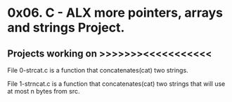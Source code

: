 # 0x06. C - ALX more pointers, arrays and strings Project.
## Projects working on >>>>>>><<<<<<<<<<<
File 0-strcat.c is a function that concatenates(cat) two strings.

File 1-strncat.c is a function that concatenates(cat) two strings that will use at most n bytes from src.

